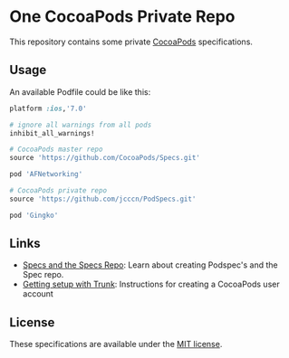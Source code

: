 # One CocoaPods Private Repo

This repository contains some private [CocoaPods](https://github.com/CocoaPods/CocoaPods) specifications.

## Usage
An available Podfile could be like this:

```ruby
platform :ios,'7.0'

# ignore all warnings from all pods
inhibit_all_warnings!

# CocoaPods master repo
source 'https://github.com/CocoaPods/Specs.git'

pod 'AFNetworking'

# CocoaPods private repo
source 'https://github.com/jcccn/PodSpecs.git'

pod 'Gingko'

```

## Links

- [Specs and the Specs Repo](http://guides.cocoapods.org/making/specs-and-specs-repo.html): Learn about creating Podspec's and the Spec repo.
- [Getting setup with Trunk](http://guides.cocoapods.org/making/getting-setup-with-trunk.html): Instructions for creating a CocoaPods user account


## License

These specifications are available under the [MIT license](http://www.opensource.org/licenses/mit-license.php).



